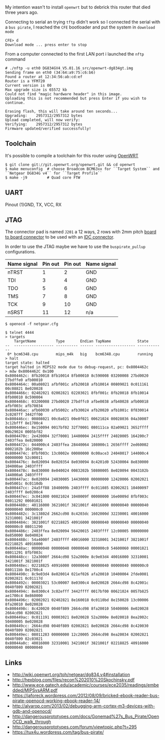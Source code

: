 My intention wasn't to install ``openwrt`` but to debrick this router that died three years ago.

Connecting to serial an trying ``tftp`` didn't work so I connected the serial with a ``bus pirate``, I reached the ``CFE``
bootloader and put the system in ``download mode``

```
CFE> d
Download mode ... press enter to stop
```

From a computer connected to the first LAN port i launched the ``nftp`` command

```
# ./nftp -u eth0 DG834GV4_V5.01.16_src/openwrt-dg834gt.img 
Sending frame on eth0 (34:64:a9:75:c6:b6)
Found a router at 12:34:56:ab:cd:ef
Router is a YFM720
Current version is 00
Max upgrade size is 65572 kb
Could not find "magic hardware header" in this image.
Uploading this is not recommended but press Enter if you wish to continue.

Erasing flash, this will take around ten seconds...
Upgrading:    2957312/2957312 bytes
Upload completed, will now verify:
Verifying:    2957312/2957312 bytes
Firmware updated/verified successfully!
```

## Toolchain

It's possible to compile a toolchain for this router using [OpenWRT](http://wiki.openwrt.org/doc/howto/build)

```
$ git clone git://git.openwrt.org/openwrt.git && cd openwrt
$ make menuconfig  # choose Broadcom BCM63xx for ``Target System`` and ``Netgear DG834G v4`` for ``Target Profile``
$ make -j9         # Quad core FTW
```

## UART

Pinout (1)GND, TX, VCC, RX

## JTAG

The connector pad is named ``J201`` a 12 ways, 2 rows with 2mm pitch [board to board connector](http://it.rs-online.com/web/p/file-di-contatti-da-pcb/7656269/)
to be used with an [IDC connector](http://it.rs-online.com/web/p/products/714-2448/).

In order to use the JTAG maybe we have to use the ``buspirate_pullup`` configurations.

Name signal	|Pin out	| Pin out	| Name signal
------------|--------|---------|------------
nTRST	|1	|2	|GND
TDI	|3	|4	|GND
TDO	|5	|6	|GND
TMS	|7	|8	|GND
TCK	|9	|10	|GND
nSRST	|11	|12	|n/a

```
$ openocd -f netgear.cfg
```

```
$ telnet 4444
> targets
    TargetName         Type       Endian TapName            State       
--  ------------------ ---------- ------ ------------------ ------------
 0* bcm6348.cpu        mips_m4k   big    bcm6348.cpu        running
> halt
target state: halted
target halted in MIPS32 mode due to debug-request, pc: 0x8004462c
> mdw 0x8004462C 0x100
0x8004462c: 8fb20018 8fb10014 8fb00010 8c590008 03200008 27bd0020 27bdffe0 afb00010 
0x8004464c: 00a08021 afbf001c afb20018 afb10014 00809021 0c011161 00c08821 8e020028 
0x8004466c: 02402021 02002821 02203021 8fbf001c 8fb20018 8fb10014 8fb00010 8c590004 
0x8004468c: 03200008 27bd0020 27bdffc0 afbe0038 afb40028 afb00018 afbf003c afb70034 
0x800446ac: afb60030 afb5002c afb30024 afb20020 afb1001c 8f830014 3c0207ff 3442ff00 
0x800446cc: 00808021 00c0a021 00e0f021 00621024 00028036 04a30007 3c12bfff 8e1700c4 
0x800446ec: 8e150094 0017bf02 32f70001 080111ca 02a09021 3652ffff 00b29024 0005bf82 
0x8004470c: 2e420004 32f70001 14400004 2415ffff 24020005 164200c7 2403ffea 8e820000 
0x8004472c: 044000c4 2403ffea 28440064 108000c1 2656ffff 2ed60002 0002102b 16c200be 
0x8004474c: 8fbf003c 13c0002e 00000000 0c00ace3 24040017 144000c4 00000000 52c00011 
0x8004476c: 8e020094 8e020354 8e030094 8c4201d0 52430004 8e830000 104000ae 2403ffff 
0x8004478c: 8e830000 8e040024 0083202b 50800005 8e020094 0043102b 144000a6 2403ffff 
0x800447ac: 8e020094 24030005 14430008 00000000 12420006 02002021 8e05001c 0c0110db 
0x800447cc: 24a5ff88 1040009b 2403ffff 0c011085 02002021 10400097 2403ffff 8e0200c4 
0x800447ec: 3c041000 00821024 1040009f 00000000 16e0009d 8fbf003c 08011292 00601021 
0x8004480c: 40116000 3621001f 3821001f 40816000 00000040 00000040 00000040 000000c0 
0x8004482c: 3c13802d 2662cd98 8c4203dc 1602000d 32230001 40016000 32310001 3421001f 
0x8004484c: 3821001f 02218825 40916000 00000040 00000040 00000040 000000c0 08011290 
0x8004486c: 2403ffea 8e020094 56420015 2403ffff 12c00005 00000000 8e850000 8e040024 
0x8004488c: 54a4000f 2403ffff 40016000 32310001 3421001f 3821001f 02218825 40916000 
0x800448ac: 00000040 00000040 00000040 000000c0 54600060 00001821 08011291 8fbf003c 
0x800448cc: 12a3000f 2664cd98 52a2000e 8c9e03d4 40016000 32310001 3421001f 3821001f 
0x800448ec: 02218825 40916000 00000040 00000040 00000040 000000c0 080111bb 8e1700c4 
0x8004490c: 8c9e03d4 8e020014 021ef026 afa20010 10400004 2fde0001 02002821 0c01117d 
0x8004492c: 00003021 53c00007 8e0300c4 8e020028 2664cd98 8c42001c 0040f809 02002821 
0x8004494c: 8e0300c4 3c02efff 3442ffff 0017bf00 00621024 0057b825 ae1700c4 8e860000 
0x8004496c: 02002021 02402821 8e160018 0c0110bd 8e150028 13c00006 8fa20010 8e020028 
0x8004498c: 8c420020 0040f809 2664cd98 8fa20010 50400006 8e020028 2664cd98 02002821 
0x800449ac: 0c011191 00003021 8e020028 52a2000e 8e020018 8ea2002c 50400005 8e020028 
0x800449cc: 2664cd98 0040f809 02002821 8e020028 2664cd98 8c420030 0040f809 02002821 
0x800449ec: 08011283 00000000 12c20005 2664cd98 8ea20034 02002821 0040f809 02c03021 
0x80044a0c: 40016000 32310001 3421001f 3821001f 02218825 40916000 00000040 00000040
```

Links
-----

 - http://wiki.openwrt.org/toh/netgear/dg834.v4#installation
 - http://hexblog.com/files/recon%202010%20Skochinsky.pdf
 - http://www.ece.gatech.edu/academic/courses/ece2035/readings/embedded/MIPSvsARM.pdf
 - https://jaforeck.wordpress.com/2012/08/09/bricked-ebook-reader-bus-pirate-openocd-working-ebook-reader-14/
 - http://alvarop.com/2013/02/debugging-arm-cortex-m3-devices-with-gdb-and-openocd/
 - http://dangerousprototypes.com/docs/Gonemad%27s_Bus_Pirate/OpenOCD_walk_through
 - http://dangerousprototypes.com/forum/viewtopic.php?t=295
 - https://tux4u.wordpress.com/tag/bus-pirate/
